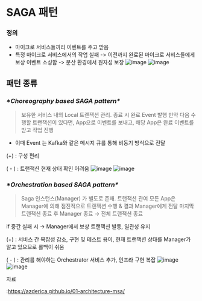 # SAGA 패턴



### 정의

- 마이크로 서비스들끼리 이벤트를 주고 받음
- 특정 마이크로 서비스에서의 작업 실패 -> 이전까지 완료된 마이크로 서비스들에게 보상 이벤트 소싱함 -> 분산 환경에서 원자성 보장
![image](https://github.com/sujinsu/TIL/assets/87465326/9d644f19-5a31-4508-b399-75e5de636f16)
![image](https://github.com/sujinsu/TIL/assets/87465326/8ad86578-3992-4806-80af-0781a9c83049)



## 패턴 종류

### ***\*Choreography based SAGA pattern\****

> 보유한 서비스 내의 Local 트랜잭션 관리. 종료 시 완료 Event 발행 만약 다음 수행할 트랜잭션이 있다면, App으로 이벤트를 보내고, 해당 App은 완료 이벤트를 받고 작업 진행

- 이때 Event 는 Kafka와 같은 메시지 큐를 통해 비동기 방식으로 전달

> 

(+) : 구성 편리

( - ) : 트랜잭션 현재 상태 확인 어려움
![image](https://github.com/sujinsu/TIL/assets/87465326/66d6a56f-72be-4cf3-b06b-c42e2717c679)
![image](https://github.com/sujinsu/TIL/assets/87465326/64521646-fa7d-4380-a371-9b762674bca4)



### ***\*Orchestration based SAGA pattern\****

> Saga 인스턴스(Manager) 가 별도로 존재. 트랜잭션 관여 모든 App은 Manager에 의해 점진적으로 트랜잭션 수행 & 결과 Manager에게 전달 마지막 트랜잭션 종료 후 Manager 종료 → 전체 트랜잭션 종료

if 중간 실패 시 → Manager에서 보상 트랜잭션 발동, 일관성 유지

> 

(+) :  서비스 간 복잡성 감소, 구현 및 테스트 용이, 현재 트랜잭션 상태를 Manager가 알고 있으므로 롤백이 쉬움

( - ) : 관리를 해야하는 Orchestrator 서비스 추가, 인프라 구현 복잡
![image](https://github.com/sujinsu/TIL/assets/87465326/d9813c2d-e7ba-4817-8e23-0d30efd96fc9)
![image](https://github.com/sujinsu/TIL/assets/87465326/12fd2bea-a6a0-4224-8316-75f86fe49669)





자료

:https://azderica.github.io/01-architecture-msa/

